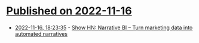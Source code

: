 # [Published on 2022-11-16](index.md)

* [2022-11-16, 18:23:35](https://news.ycombinator.com/item?id=33627953) - [Show HN: Narrative BI – Turn marketing data into automated narratives](https://www.narrative.bi/)
